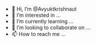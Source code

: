 - 👋 Hi, I’m @Avyuktkrishnaut
- 👀 I’m interested in ...
- 🌱 I’m currently learning ...
- 💞️ I’m looking to collaborate on ...
- 📫 How to reach me ...

<!---
Avyuktkrishnaut/Avyuktkrishnaut is a ✨ special ✨ repository because its `README.md` (this file) appears on your GitHub profile.
You can click the Preview link to take a look at your changes.
--->
